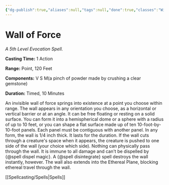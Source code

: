 ```yaml
---
{"dg-publish":true,"aliases":null,"tags":null,"done":true,"classes":"Wizard,","spellLevel":5,"school":"Evocation","source":"PHB","permalink":"/spells/wall-of-force/","dgHomeLink":false,"dgPassFrontmatter":true}
---
```


# Wall of Force
*A 5th Level Evocation Spell.*

**Casting Time:** 1 Action

**Range:** Point, 120 Feet

**Components:** V S M(a pinch of powder made by crushing a clear gemstone)

**Duration:** Timed, 10 Minutes

An invisible wall of force springs into existence at a point you choose within range. The wall appears in any orientation you choose, as a horizontal or vertical barrier or at an angle. It can be free floating or resting on a solid surface. You can form it into a hemispherical dome or a sphere with a radius of up to 10 feet, or you can shape a flat surface made up of ten 10-foot-by-10-foot panels. Each panel must be contiguous with another panel. In any form, the wall is 1/4 inch thick. It lasts for the duration. If the wall cuts through a creature's space when it appears, the creature is pushed to one side of the wall (your choice which side).
Nothing can physically pass through the wall. It is immune to all damage and can't be dispelled by {@spell dispel magic}. A {@spell disintegrate} spell destroys the wall instantly, however. The wall also extends into the Ethereal Plane, blocking ethereal travel through the wall.

[[Spellcasting/Spells|Spells]]